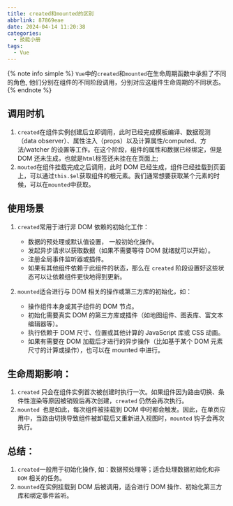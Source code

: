 ```yaml
---
title: created和mounted的区别
abbrlink: 87869eae
date: 2024-04-14 11:20:38
categories:
  - 技能小册
tags:
  - Vue 
---
```



{% note info simple %}
`Vue`中的`created`和`mounted`在生命周期函数中承担了不同的角色, 他们分别在组件的不同阶段调用，分别对应这组件生命周期的不同状态。
{% endnote %}

## 调用时机

1. `created`在组件实例创建后立即调用，此时已经完成模板编译、数据观测（data observer）、属性注入（props）以及计算属性/computed、方法/watcher 的设置等工作。在这个阶段，组件的属性和数据已经绑定，但是 DOM 还未生成，也就是`html`标签还未挂在在页面上;
2. `mouted`在组件挂载完成之后调用，此时 DOM 已经生成，组件已经挂载到页面上，可以通过`this.$el`获取组件的根元素。我们通常想要获取某个元素的时候，可以在`mounted`中获取。

## 使用场景

1. `created`常用于进行非 DOM 依赖的初始化工作：

   - 数据的预处理或默认值设置， 一般初始化操作。
   - 发起异步请求以获取数据（如果不需要等待 DOM 就绪就可以开始）。
   - 注册全局事件监听器或插件。
   - 如果有其他组件依赖于此组件的状态，那么在 `created` 阶段设置好这些状态可以让依赖组件更快地得到更新。

2. `mounted`适合进行与 DOM 相关的操作或第三方库的初始化，如：
   - 操作组件本身或其子组件的 DOM 节点。
   - 初始化需要真实 DOM 的第三方库或插件（如地图组件、图表库、富文本编辑器等）。
   - 执行依赖于 DOM 尺寸、位置或其他计算的 JavaScript 库或 CSS 动画。
   - 如果有需要在 DOM 加载后才进行的异步操作（比如基于某个 DOM 元素尺寸的计算或操作），也可以在 mounted 中进行。

## 生命周期影响：

1. `created` 只会在组件实例首次被创建时执行一次。如果组件因为路由切换、条件性渲染等原因被销毁后再次创建，`created` 仍然会再次执行。
2. `mounted `也是如此，每次组件被挂载到 DOM 中时都会触发。因此，在单页应用中，当路由切换导致组件被卸载后又重新进入视图时，`mounted` 钩子会再次执行。

## 总结：

1. `created`一般用于初始化操作, 如：数据预处理等；适合处理数据初始化和非 `DOM` 相关的任务。
2. `mounted`在实例挂载到 DOM 后被调用，适合进行 DOM 操作、初始化第三方库和绑定事件监听。
